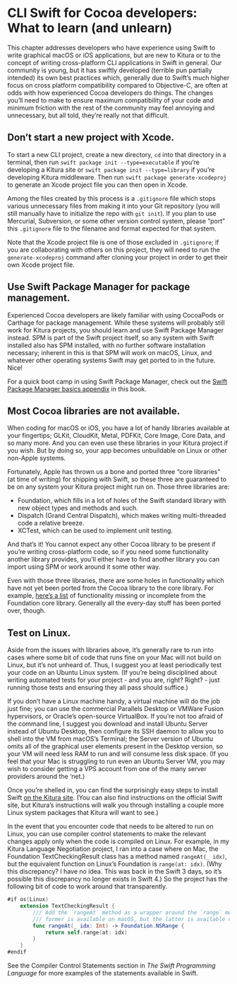 # CLI Swift for Cocoa developers: What to learn (and unlearn)

This chapter addresses developers who have experience using Swift to write graphical macOS or iOS applications, but are new to Kitura or to the concept of writing cross-platform CLI applications in Swift in general. Our community is young, but it has swiftly developed (terrible pun partially intended) its own best practices which, generally due to Swift’s much higher focus on cross platform compatibility compared to Objective-C, are often at odds with how experienced Cocoa developers do things. The changes you’ll need to make to ensure maximum compatibility of your code and minimum friction with the rest of the community may feel annoying and unnecessary, but all told, they’re really not that difficult.

## Don’t start a new project with Xcode.

To start a new CLI project, create a new directory, `cd` into that directory in a terminal, then run `swift package init --type=executable` if you’re developing a Kitura site or `swift package init --type=library` if you’re developing Kitura middleware. Then run `swift package generate-xcodeproj` to generate an Xcode project file you can then open in Xcode.

Among the files created by this process is a `.gitignore` file which stops various unnecessary files from making it into your Git repository (you will still manually have to initialize the repo with `git init`). If you plan to use Mercurial, Subversion, or some other version control system, please “port” this `.gitignore` file to the filename and format expected for that system. 

Note that the Xcode project file is one of those excluded in `.gitignore`; if you are collaborating with others on this project, they will need to run the `generate-xcodeproj` command after cloning your project in order to get their own Xcode project file.

## Use Swift Package Manager for package management.

Experienced Cocoa developers are likely familiar with using CocoaPods or Carthage for package management. While these systems will probably still work for Kitura projects, you should learn and use Swift Package Manager instead. SPM is part of the Swift project itself, so any system with Swift installed also has SPM installed, with no further software installation necessary; inherent in this is that SPM will work on macOS, Linux, and whatever other operating systems Swift may get ported to in the future. Nice!

For a quick boot camp in using Swift Package Manager, check out the [Swift Package Manager basics appendix](b-spm.md) in this book.

## Most Cocoa libraries are not available.

When coding for macOS or iOS, you have a lot of handy libraries available at your fingertips; GLKit, CloudKit, Metal, PDFKit, Core Image, Core Data, and so many more. And you can even use these libraries in your Kitura project if you wish. But by doing so, your app becomes unbuildable on Linux or other non-Apple systems.

Fortunately, Apple has thrown us a bone and ported three “core libraries” (at time of writing) for shipping with Swift, so these three are guaranteed to be on any system your Kitura project might run on. Those three libraries are:

  * Foundation, which fills in a lot of holes of the Swift standard library with new object types and methods and such.
  * Dispatch (Grand Central Dispatch), which makes writing multi-threaded code a relative breeze.
  * XCTest, which can be used to implement unit testing.

And that’s it! You cannot expect any other Cocoa library to be present if you’re writing cross-platform code, so if you need some functionality another library provides, you’ll either have to find another library you can import using SPM or work around it some other way.

Even with those three libraries, there are some holes in functionality which have not yet been ported from the Cocoa library to the core library. For example, [here’s a list](https://github.com/apple/swift-corelibs-foundation/blob/master/Docs/Status.md) of functionality missing or incomplete from the Foundation core library. Generally all the every-day stuff has been ported over, though.

## Test on Linux.

Aside from the issues with libraries above, it’s generally rare to run into cases where some bit of code that runs fine on your Mac will not build on Linux, but it’s not unheard of. Thus, I suggest you at least periodically test your code on an Ubuntu Linux system. (If you’re being disciplined about writing automated tests for your project - and you are, right? Right? - just running those tests and ensuring they all pass should suffice.)

If you don’t have a Linux machine handy, a virtual machine will do the job just fine; you can use the commercial Parallels Desktop or VMWare Fusion hypervisors, or Oracle’s open-source VirtualBox. If you’re not too afraid of the command line, I suggest you download and install Ubuntu Server instead of Ubuntu Desktop, then configure its SSH daemon to allow you to shell into the VM from macOS’s Terminal; the Server version of Ubuntu omits all of the graphical user elements present in the Desktop version, so your VM will need less RAM to run and will consume less disk space. (If you feel that your Mac is struggling to run even an Ubuntu Server VM, you may wish to consider getting a VPS account from one of the many server providers around the ‘net.)

Once you’re shelled in, you can find the surprisingly easy steps to install Swift [on the Kitura site](http://www.kitura.io/en/starter/settingup.html). (You can also find instructions on the official Swift site, but Kitura’s instructions will walk you through installing a couple more Linux system packages that Kitura will want to see.)

In the event that you encounter code that needs to be altered to run on Linux, you can use compiler control statements to make the relevant changes apply only when the code is compiled on Linux. For example, in my Kitura Language Negotiation project, I ran into a case where on Mac, the Foundation TextCheckingResult class has a method named `rangeAt(_ idx)`, but the equivalent function on Linux’s Foundation is `range(at: idx)`. (Why this discrepancy? I have no idea. This was back in the Swift 3 days, so it’s possible this discrepancy no longer exists in Swift 4.) So the project has the following bit of code to work around that transparently.

```swift
#if os(Linux)
    extension TextCheckingResult {
        /// Add the `rangeAt` method as a wrapper around the `range` method; the
        /// former is available on macOS, but the latter is available on Linux.
        func rangeAt(_ idx: Int) -> Foundation.NSRange {
            return self.range(at: idx)
        }
    }
#endif
```
    
See the Compiler Control Statements section in *The Swift Programming Language* for more examples of the statements available in Swift.
